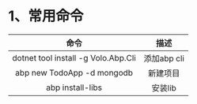 # 1、常用命令

|命令|描述|
| :--: | :--: |
|dotnet tool install -g Volo.Abp.Cli|添加abp cli|
|abp new TodoApp -d mongodb|新建项目|
|abp install-libs|安装lib|